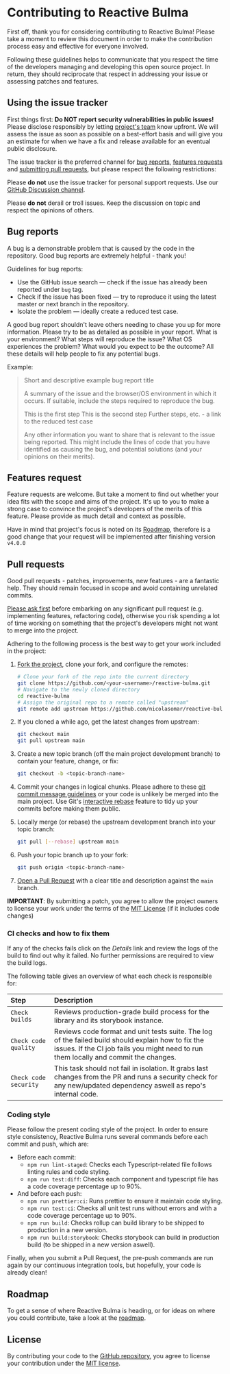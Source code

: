 # Contributing to Reactive Bulma
First off, thank you for considering contributing to Reactive Bulma! Please take a moment to review this document in order to make the contribution process easy and effective for everyone involved.

Following these guidelines helps to communicate that you respect the time of the developers managing and developing this open source project. In return, they should reciprocate that respect in addressing your issue or assessing patches and features.

## Using the issue tracker
First things first: **Do NOT report security vulnerabilities in public issues!** Please disclose responsibly by letting [project's team](mailto:nicolas.passerino@gmail.com?subject=Security) know upfront. We will assess the issue as soon as possible on a best-effort basis and will give you an estimate for when we have a fix and release available for an eventual public disclosure.

The issue tracker is the preferred channel for [bug reports](#bug-reports), [features requests](#features-request) and [submitting pull requests](#pull-requests), but please respect the following restrictions:

Please **do not** use the issue tracker for personal support requests. Use our [GitHub Discussion channel](https://github.com/NicolasOmar/reactive-bulma/discussions).

Please **do not** derail or troll issues. Keep the discussion on topic and respect the opinions of others.

## Bug reports
A bug is a demonstrable problem that is caused by the code in the repository. Good bug reports are extremely helpful - thank you!

Guidelines for bug reports:

- Use the GitHub issue search — check if the issue has already been reported under `bug` tag.
- Check if the issue has been fixed — try to reproduce it using the latest master or next branch in the repository.
- Isolate the problem — ideally create a reduced test case.

A good bug report shouldn't leave others needing to chase you up for more information. Please try to be as detailed as possible in your report. What is your environment? What steps will reproduce the issue? What OS experiences the problem? What would you expect to be the outcome? All these details will help people to fix any potential bugs.

Example:

> Short and descriptive example bug report title
> 
> A summary of the issue and the browser/OS environment in which it occurs. If suitable, include the steps required to reproduce the bug.
> 
> This is the first step
> This is the second step
> Further steps, etc.
> <url> - a link to the reduced test case
> 
> Any other information you want to share that is relevant to the issue being reported. This might include the lines of code that you have identified as causing the bug, and potential solutions (and your opinions on their merits).

## Features request
Feature requests are welcome. But take a moment to find out whether your idea fits with the scope and aims of the project. It's up to you to make a strong case to convince the project's developers of the merits of this feature. Please provide as much detail and context as possible.

Have in mind that project's focus is noted on its [Roadmap](#roadmap), therefore is a good change that your request will be implemented after finishing version `v4.0.0`

## Pull requests
Good pull requests - patches, improvements, new features - are a fantastic help. They should remain focused in scope and avoid containing unrelated commits.

[Please ask first](https://github.com/NicolasOmar/reactive-bulma/discussions) before embarking on any significant pull request (e.g. implementing features, refactoring code), otherwise you risk spending a lot of time working on something that the project's developers might not want to merge into the project.

Adhering to the following process is the best way to get your work
included in the project:

1. [Fork the project]((https://help.github.com/articles/fork-a-repo/)), clone your fork, and configure the remotes:

   ```bash
   # Clone your fork of the repo into the current directory
   git clone https://github.com/<your-username>/reactive-bulma.git
   # Navigate to the newly cloned directory
   cd reactive-bulma
   # Assign the original repo to a remote called "upstream"
   git remote add upstream https://github.com/nicolasomar/reactive-bulma.git
   ```

2. If you cloned a while ago, get the latest changes from upstream:

   ```bash
   git checkout main
   git pull upstream main
   ```

3. Create a new topic branch (off the main project development branch) to
   contain your feature, change, or fix:

   ```bash
   git checkout -b <topic-branch-name>
   ```

4. Commit your changes in logical chunks. Please adhere to these [git commit
   message guidelines](https://tbaggery.com/2008/04/19/a-note-about-git-commit-messages.html)
   or your code is unlikely be merged into the main project. Use Git's
   [interactive rebase](https://help.github.com/articles/about-git-rebase/)
   feature to tidy up your commits before making them public.

5. Locally merge (or rebase) the upstream development branch into your topic branch:

   ```bash
   git pull [--rebase] upstream main
   ```

6. Push your topic branch up to your fork:

   ```bash
   git push origin <topic-branch-name>
   ```

7. [Open a Pull Request](https://help.github.com/articles/about-pull-requests/)
    with a clear title and description against the `main` branch.

**IMPORTANT**: By submitting a patch, you agree to allow the project owners to
license your work under the terms of the [MIT License](/LICENSE) (if it
includes code changes)

### CI checks and how to fix them

If any of the checks fails click on the *_Details_* link and review the logs of the build to find out why it failed.
No further permissions are required to view the build logs.

The following table gives an overview of what each check is responsible for:

| Step | Description |
| :--- | :--- |
| `Check builds` | Reviews production-grade build process for the library and its storybook instance. |
| `Check code quality` | Reviews code format and unit tests suite. The log of the failed build should explain how to fix the issues. If the CI job fails you might need to run them locally and commit the changes. |
| `Check code security` | This task should not fail in isolation. It grabs last changes from the PR and runs a security check for any new/updated dependency aswell as repo's internal code. |

### Coding style

Please follow the present coding style of the project. In order to ensure style consistency, Reactive Bulma runs several commands before each commit and push, which are:

- Before each commit:
  - `npm run lint-staged`: Checks each Typescript-related file follows linting rules and code styling.
  - `npm run test:diff`: Checks each component and typescript file has a code coverage percentage up to 90%.
- And before each push:
  - `npm run prettier:ci`: Runs prettier to ensure it maintain code styling.
  - `npm run test:ci`: Checks all unit test runs without errors and with a code coverage percentage up to 90%.
  - `npm run build`: Checks rollup can build library to be shipped to production in a new version.
  - `npm run build:storybook`: Checks storybook can build in production build (to be shipped in a new version aswell).

Finally, when you submit a Pull Request, the pre-push commands are run again by our continuous integration tools, but hopefully, your code is already clean!

## Roadmap
To get a sense of where Reactive Bulma is heading, or for ideas on where you could contribute, take a look at the [roadmap](https://github.com/users/NicolasOmar/projects/3).

## License
By contributing your code to the [GitHub repository](https://github.com/NicolasOmar/reactive-bulma), you agree to license your contribution under the [MIT license](/LICENSE).